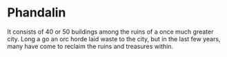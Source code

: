 # Phandalin

It consists of 40 or 50 buildings among the ruins of a once much greater city. Long a go an orc horde laid waste to the city, but in the last few years, many have come to reclaim the ruins and treasures within. 